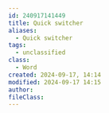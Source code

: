 ```yaml
---
id: 240917141449
title: Quick switcher
aliases:
  - Quick switcher
tags:
  - unclassified
class:
  - Word
created: 2024-09-17, 14:14
modified: 2024-09-17 14:15
author: 
fileClass: 
---
```

###